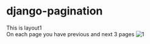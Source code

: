 # django-pagination

This is layout1<br>
On each page you have previous and next 3 pages
![1](https://user-images.githubusercontent.com/53992196/147833545-46378b6b-72c6-47a2-86ca-67b73dd90b21.jpg)
